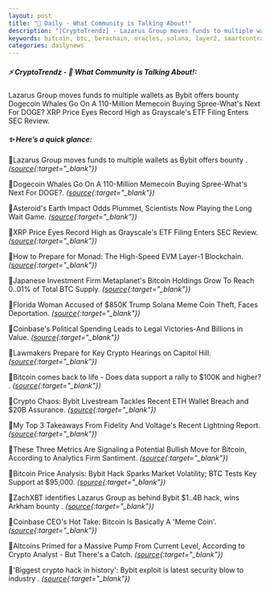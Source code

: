 ```yaml
---
layout: post
title: "🌌 Daily - What Community is Talking About!"
description: "[CryptoTrendz] - Lazarus Group moves funds to multiple wallets as Bybit offers bounty Dogecoin Whales Go On A 110-Million Memecoin Buying Spree-What's Next For DOGE? XRP Price Eyes Record High as Grayscale's ETF Filing Enters SEC Review."
keywords: bitcoin, btc, berachain, oracles, solana, layer2, smartcontracts, investment, DEX, zksync
categories: dailynews
---
```


##### ⚡ CryptoTrendz - 📌 *What Community is Talking About!:*

Lazarus Group moves funds to multiple wallets as Bybit offers bounty Dogecoin Whales Go On A 110-Million Memecoin Buying Spree-What's Next For DOGE? XRP Price Eyes Record High as Grayscale's ETF Filing Enters SEC Review.

##### ✨ *Here’s a quick glance:*


🔹Lazarus Group moves funds to multiple wallets as Bybit offers bounty . *([source](https://s.avyag.com/xheb){:target="_blank"})*

🔹Dogecoin Whales Go On A 110-Million Memecoin Buying Spree-What's Next For DOGE?. *([source](https://s.avyag.com/oxzf){:target="_blank"})*

🔹Asteroid's Earth Impact Odds Plummet, Scientists Now Playing the Long Wait Game. *([source](https://s.avyag.com/xzkl){:target="_blank"})*

🔹XRP Price Eyes Record High as Grayscale's ETF Filing Enters SEC Review. *([source](https://s.avyag.com/pybh){:target="_blank"})*

🔹How to Prepare for Monad: The High-Speed EVM Layer-1 Blockchain. *([source](https://s.avyag.com/u1t7){:target="_blank"})*

🔹Japanese Investment Firm Metaplanet's Bitcoin Holdings Grow To Reach 0..01% of Total BTC Supply. *([source](https://s.avyag.com/cjwj){:target="_blank"})*

🔹Florida Woman Accused of $850K Trump Solana Meme Coin Theft, Faces Deportation. *([source](https://s.avyag.com/9fkh){:target="_blank"})*

🔹Coinbase's Political Spending Leads to Legal Victories-And Billions in Value. *([source](https://s.avyag.com/quzl){:target="_blank"})*

🔹Lawmakers Prepare for Key Crypto Hearings on Capitol Hill. *([source](https://s.avyag.com/99pr){:target="_blank"})*

🔹Bitcoin comes back to life - Does data support a rally to $100K and higher? . *([source](https://s.avyag.com/squk){:target="_blank"})*

🔹Crypto Chaos: Bybit Livestream Tackles Recent ETH Wallet Breach and $20B Assurance. *([source](https://s.avyag.com/v410){:target="_blank"})*

🔹My Top 3 Takeaways From Fidelity And Voltage's Recent Lightning Report. *([source](https://s.avyag.com/agf2){:target="_blank"})*

🔹These Three Metrics Are Signaling a Potential Bullish Move for Bitcoin, According to Analytics Firm Santiment. *([source](https://s.avyag.com/1ka7){:target="_blank"})*

🔹Bitcoin Price Analysis: Bybit Hack Sparks Market Volatility; BTC Tests Key Support at $95,000. *([source](https://s.avyag.com/mtd4){:target="_blank"})*

🔹ZachXBT identifies Lazarus Group as behind Bybit $1..4B hack, wins Arkham bounty . *([source](https://s.avyag.com/sron){:target="_blank"})*

🔹Coinbase CEO's Hot Take: Bitcoin Is Basically A 'Meme Coin'. *([source](https://s.avyag.com/ct1c){:target="_blank"})*

🔹Altcoins Primed for a Massive Pump From Current Level, According to Crypto Analyst - But There's a Catch. *([source](https://s.avyag.com/7c32){:target="_blank"})*

🔹'Biggest crypto hack in history': Bybit exploit is latest security blow to industry . *([source](https://s.avyag.com/udv5){:target="_blank"})*
